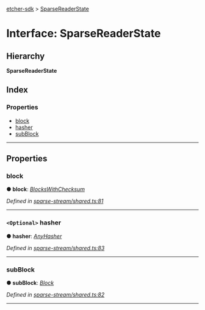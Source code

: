 [etcher-sdk](../README.md) > [SparseReaderState](../interfaces/sparsereaderstate.md)

# Interface: SparseReaderState

## Hierarchy

**SparseReaderState**

## Index

### Properties

* [block](sparsereaderstate.md#block)
* [hasher](sparsereaderstate.md#hasher)
* [subBlock](sparsereaderstate.md#subblock)

---

## Properties

<a id="block"></a>

###  block

**● block**: *[BlocksWithChecksum](blockswithchecksum.md)*

*Defined in [sparse-stream/shared.ts:81](https://github.com/resin-io-modules/etcher-sdk/blob/e34af4f/lib/sparse-stream/shared.ts#L81)*

___
<a id="hasher"></a>

### `<Optional>` hasher

**● hasher**: *[AnyHasher](../#anyhasher)*

*Defined in [sparse-stream/shared.ts:83](https://github.com/resin-io-modules/etcher-sdk/blob/e34af4f/lib/sparse-stream/shared.ts#L83)*

___
<a id="subblock"></a>

###  subBlock

**● subBlock**: *[Block](block.md)*

*Defined in [sparse-stream/shared.ts:82](https://github.com/resin-io-modules/etcher-sdk/blob/e34af4f/lib/sparse-stream/shared.ts#L82)*

___


